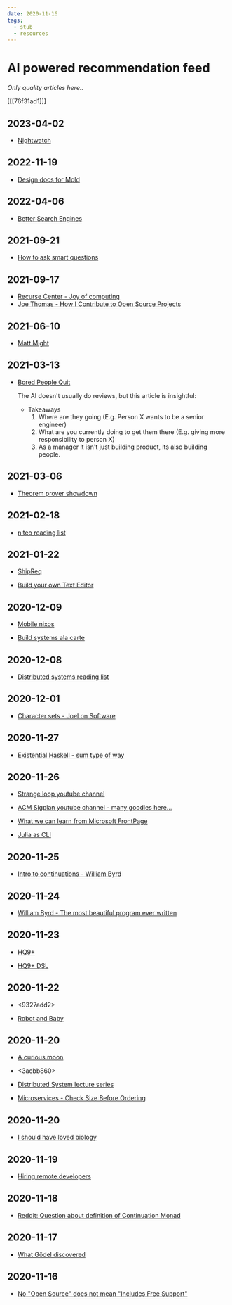 ```yaml
---
date: 2020-11-16
tags: 
  - stub
  - resources
---
```


# AI powered recommendation feed

*Only quality articles here..*

[[[76f31ad1]]]

## 2023-04-02

- [Nightwatch](https://www.usenix.org/system/files/1311_05-08_mickens.pdf)

## 2022-11-19

- [Design docs for Mold](https://github.com/rui314/mold/blob/main/docs/design.md)

## 2022-04-06

- [Better Search Engines](https://dkb.io/)

## 2021-09-21

- [How to ask smart questions](http://www.catb.org/~esr/faqs/smart-questions.html)

## 2021-09-17

- [Recurse Center - Joy of computing](https://joy.recurse.com/)
- [Joe Thomas - How I Contribute to Open Source Projects](https://jsthomas.github.io/oss-how-why.html)

## 2021-06-10

- [Matt Might](https://matt.might.net/articles/)

## 2021-03-13

- [Bored People Quit](https://randsinrepose.com/archives/bored-people-quit/)

  The AI doesn't usually do reviews, but this article is insightful:
  
  - Takeaways
    1. Where are they going (E.g. Person X wants to be a senior engineer)
    2. What are you currently doing to get them there (E.g. giving more responsibility to person X)
    3. As a manager it isn't just building product, its also building people.

## 2021-03-06

- [Theorem prover showdown](https://www.hillelwayne.com/post/theorem-prover-showdown/)

## 2021-02-18

- [niteo reading list](https://github.com/niteoweb/handbook/blob/master/5_People/booklist.md)

## 2021-01-22

- [ShipReq](https://blog.shipreq.com/post/compilers_are_hard)

- [Build your own Text Editor](https://viewsourcecode.org/snaptoken/kilo/index.html)

## 2020-12-09

- [Mobile nixos](https://mobile.nixos.org/getting-started.html)

- [Build systems ala carte](https://www.cambridge.org/core/services/aop-cambridge-core/content/view/097CE52C750E69BD16B78C318754C7A4/S0956796820000088a.pdf/build-systems-a-la-carte-theory-and-practice.pdf)

## 2020-12-08

- [Distributed systems reading list](https://dancres.github.io/Pages/)

## 2020-12-01

- [Character sets - Joel on Software](https://www.joelonsoftware.com/2003/10/08/the-absolute-minimum-every-software-developer-absolutely-positively-must-know-about-unicode-and-character-sets-no-excuses/)

## 2020-11-27

- [Existential Haskell - sum type of way](https://blog.sumtypeofway.com/posts/existential-haskell.html)

## 2020-11-26

- [Strange loop youtube channel](https://www.youtube.com/channel/UC_QIfHvN9auy2CoOdSfMWDw)

- [ACM Sigplan youtube channel - many goodies here...](https://www.youtube.com/channel/UCwG9512Wm7jSS6Iqshz4Dpg)

- [What we can learn from Microsoft FrontPage](https://invisibleup.com/articles/33/)

- [Julia as CLI](https://krasjet.com/rnd.wlk/julia/)

## 2020-11-25

- [Intro to continuations - William Byrd](https://www.youtube.com/watch?v=2GfFlfToBCo&list=FLgSTZdh2uxmjz9ycGSbuqVg&index=4)

## 2020-11-24

- [William Byrd - The most beautiful program ever written](https://www.youtube.com/watch?v=OyfBQmvr2Hc)

## 2020-11-23

- [HQ9+](http://web.archive.org/web/20090602074545/http://www.cliff.biffle.org/esoterica/hq9plus.html)

- [HQ9+ DSL](http://hackage.haskell.org/package/acme-hq9plus-0.1)

## 2020-11-22

- <9327add2>

- [Robot and Baby](http://www-formal.stanford.edu/jmc/robotandbaby/robotandbaby.html)

## 2020-11-20

- [A curious moon](https://bigmachine.io/products/a-curious-moon/)

- <3acbb860> 

- [Distributed System lecture series](https://www.youtube.com/playlist?list=PLeKd45zvjcDFUEv_ohr_HdUFe97RItdiB&app=desktop)

- [Microservices - Check Size Before Ordering](http://blog.jenkster.com/2018/07/microservices-check-size.html)

## 2020-11-20

- [I should have loved biology](https://jsomers.net/i-should-have-loved-biology/)

## 2020-11-19

- [Hiring remote developers](https://www.upwork.com/resources/hiring-remote-developers)

## 2020-11-18

- [Reddit: Question about definition of Continuation Monad](https://www.reddit.com/r/haskell/comments/jw789r/question_about_definition_of_continuation_monad/)

## 2020-11-17

- [What Gödel discovered](https://stopa.io/post/269)

## 2020-11-16

- [No "Open Source" does not mean "Includes Free Support"](https://raccoon.onyxbits.de/blog/bugreport-free-support/)
